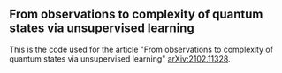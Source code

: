From observations to complexity of quantum states via unsupervised learning
---------------------------------------------------------------------------

This is the code used for the article "From observations to complexity of quantum states via unsupervised learning" [arXiv:2102.11328](https://arxiv.org/abs/2102.11328).

